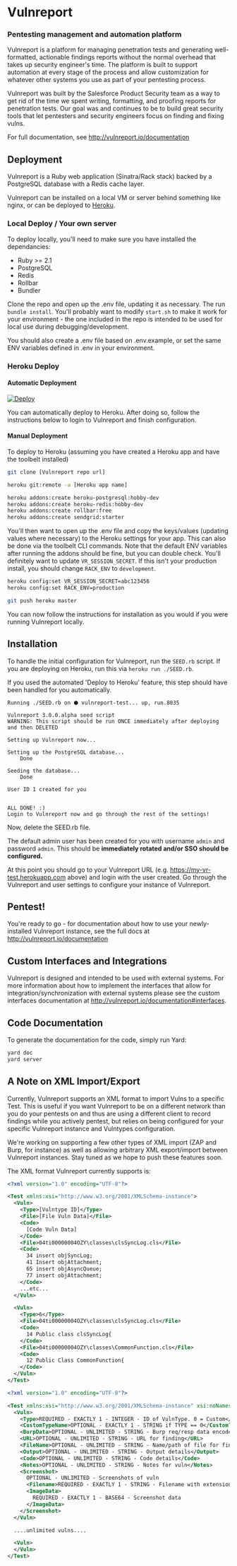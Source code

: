 # Vulnreport
### Pentesting management and automation platform

Vulnreport is a platform for managing penetration tests and generating well-formatted, actionable findings reports without the normal overhead that takes up security engineer's time. The platform is built to support automation at every stage of the process and allow customization for whatever other systems you use as part of your pentesting process.

Vulnreport was built by the Salesforce Product Security team as a way to get rid of the time we spent writing, formatting, and proofing reports for penetration tests. Our goal was and continues to be to build great security tools that let pentesters and security engineers focus on finding and fixing vulns.

For full documentation, see <http://vulnreport.io/documentation>

## Deployment

Vulnreport is a Ruby web application (Sinatra/Rack stack) backed by a PostgreSQL database with a Redis cache layer.

Vulnreport can be installed on a local VM or server behind something like nginx, or can be deployed to [Heroku](https://heroku.com).

### Local Deploy / Your own server

To deploy locally, you'll need to make sure you have installed the dependancies:
* Ruby >= 2.1
* PostgreSQL
* Redis
* Rollbar
* Bundler

Clone the repo and open up the .env file, updating it as necessary. The run `bundle install`. You'll probably want to modify `start.sh` to make it work for your environment - the one included in the repo is intended to be used for local use during debugging/development.

You should also create a .env file based on .env.example, or set the same ENV variables defined in .env in your environment.

### Heroku Deploy

#### Automatic Deployment

[![Deploy](https://www.herokucdn.com/deploy/button.svg)](https://heroku.com/deploy)

You can automatically deploy to Heroku. After doing so, follow the instructions below to login to Vulnreport and finish configuration.

#### Manual Deployment

To deploy to Heroku (assuming you have created a Heroku app and have the toolbelt installed)

```sh
git clone [Vulnreport repo url]

heroku git:remote -a [Heroku app name]

heroku addons:create heroku-postgresql:hobby-dev
heroku addons:create heroku-redis:hobby-dev
heroku addons:create rollbar:free
heroku addons:create sendgrid:starter
```

You'll then want to open up the .env file and copy the keys/values (updating values where necessary) to the Heroku settings for your app. This can also be done via the toolbelt CLI commands. Note that the default ENV variables after running the addons should be fine, but you can double check. You'll definitely want to update `VR_SESSION_SECRET`. If this isn't your production install, you should change `RACK_ENV` to `development`.

```sh
heroku config:set VR_SESSION_SECRET=abc123456
heroku config:set RACK_ENV=production

git push heroku master
```

You can now follow the instructions for installation as you would if you were running Vulnreport locally.

## Installation

To handle the initial configuration for Vulnreport, run the `SEED.rb` script. If you are deploying on Heroku, run this via `heroku run ./SEED.rb`.

If you used the automated 'Deploy to Heroku' feature, this step should have been handled for you automatically.

```
Running ./SEED.rb on ⬢ vulnreport-test... up, run.8035

Vulnreport 3.0.0.alpha seed script
WARNING: This script should be run ONCE immediately after deploying and then DELETED

Setting up Vulnreport now...

Setting up the PostgreSQL database...
	Done

Seeding the database...
	Done

User ID 1 created for you


ALL DONE! :)
Login to Vulnreport now and go through the rest of the settings!

```

Now, delete the SEED.rb file.

The default admin user has been created for you with username `admin` and password `admin`. This should be **immediately rotated and/or SSO should be configured.**

At this point you should go to your Vulnreport URL (e.g. https://my-vr-test.herokuapp.com above) and login with the user created. Go through the Vulnreport and user settings to configure your instance of Vulnreport.

## Pentest!

You're ready to go - for documentation about how to use your newly-installed Vulnreport instance, see the full docs at <http://vulnreport.io/documentation>

## Custom Interfaces and Integrations

Vulnreport is designed and intended to be used with external systems. For more information about how to implement the interfaces that allow for integration/synchronization with external systems please see the custom interfaces documentation at <http://vulnreport.io/documentation#interfaces>.

## Code Documentation

To generate the documentation for the code, simply run Yard:
```sh
yard doc
yard server
```

## A Note on XML Import/Export

Currently, Vulnreport supports an XML format to import Vulns to a specific Test. This is useful if you want Vulnreport to be on a different network than you do your pentests on and thus are using a different client to record findings while you actively pentest, but relies on being configured for your specific Vulnreport instance and Vulntypes configuration.

We're working on supporting a few other types of XML import (ZAP and Burp, for instance) as well as allowing arbitrary XML export/import between Vulnreport instances. Stay tuned as we hope to push these features soon.

The XML format Vulnreport currently supports is:
```xml
<?xml version="1.0" encoding="UTF-8"?>

<Test xmlns:xsi="http://www.w3.org/2001/XMLSchema-instance">
  <Vuln>
    <Type>[Vulntype ID]</Type>
    <File>[File Vuln Data]</File>
    <Code>
      [Code Vuln Data]
    </Code>
    <File>04ti00000004OZY\classes\clsSyncLog.cls</File>
    <Code>
      34 insert objSyncLog;
      41 Insert objAttachment;
      65 insert objAsyncQueue;
      77 insert objAttachment;
    </Code>
    ...etc...
  </Vuln>

  <Vuln>
    <Type>6</Type>
    <File>04ti00000004OZY\classes\clsSyncLog.cls</File>
    <Code>
      14 Public class clsSyncLog{
    </Code>
    <File>04ti00000004OZY\classes\CommonFunction.cls</File>
    <Code>
      12 Public Class CommonFunction{
    </Code>
  </Vuln>
</Test>
```

```xml
<?xml version="1.0" encoding="UTF-8"?>

<Test xmlns:xsi="http://www.w3.org/2001/XMLSchema-instance" xsi:noNamespaceSchemaLocation="https://vulnreport.sfdcsec.com/xmlschema.xsd">
  <Vuln>
    <Type>REQUIRED - EXACTLY 1 - INTEGER - ID of VulnType. 0 = Custom</Type>
    <CustomTypeName>OPTIONAL - EXACTLY 1 - STRING if TYPE == 0</CustomTypeName>
    <BurpData>OPTIONAL - UNLIMITED - STRING - Burp req/resp data encoded in our protocol</BurpData>
    <URL>OPTIONAL - UNLIMITED - STRING - URL for finding</URL>
    <FileName>OPTIONAL - UNLIMITED - STRING - Name/path of file for finding</FileName>
    <Output>OPTIONAL - UNLIMITED - STRING - Output details</Output>
    <Code>OPTIONAL - UNLIMITED - STRING - Code details</Code>
    <Notes>OPTIONAL - UNLIMITED - STRING - Notes for vuln</Notes>
    <Screenshot>
      OPTIONAL - UNLIMITED - Screenshots of vuln
      <Filename>REQUIRED - EXACTLY 1 - STRING - Filename with extension</Filename>
      <ImageData>
        REQUIRED - EXACTLY 1 - BASE64 - Screenshot data
      </ImageData>
    </Screenshot>
  </Vuln>

  ....unlimited vulns....

  <Vuln>
  </Vuln>
</Test>
```